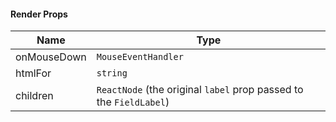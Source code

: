 #### Render Props

| Name        | Type                                                               |
| ----------- | ------------------------------------------------------------------ |
| onMouseDown | `MouseEventHandler`                                                |
| htmlFor     | `string`                                                           |
| children    | `ReactNode` (the original `label` prop passed to the `FieldLabel`) |

